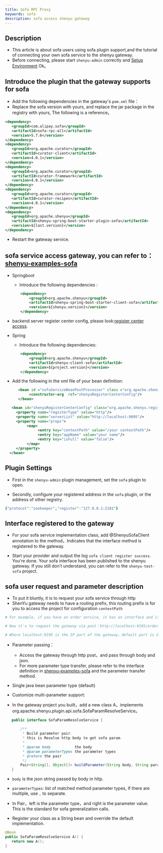 ```yaml
---
title: Sofa RPC Proxy
keywords: sofa
description: sofa access shenyu gateway
---
```


## Description

* This article is about sofa users using sofa plugin support,and the tutorial of connecting your own sofa service to the shenyu gateway.
* Before connecting, please start `shenyu-admin` correctly and [Setup Environment](../shenyu-set-up) Ok。

## Introduce the plugin that the gateway supports for sofa

* Add the following dependencies in the gateway's `pom.xml` file：
* Replace the sofa version with yours, and replace the jar package in the registry with yours, The following is a reference。

 ```xml
<dependency>
    <groupId>com.alipay.sofa</groupId>
    <artifactId>sofa-rpc-all</artifactId>
    <version>5.7.6</version>
</dependency>
<dependency>
    <groupId>org.apache.curator</groupId>
    <artifactId>curator-client</artifactId>
    <version>4.0.1</version>
</dependency>
<dependency>
    <groupId>org.apache.curator</groupId>
    <artifactId>curator-framework</artifactId>
    <version>4.0.1</version>
</dependency>
<dependency>
    <groupId>org.apache.curator</groupId>
    <artifactId>curator-recipes</artifactId>
    <version>4.0.1</version>
</dependency>
<dependency>
    <groupId>org.apache.shenyu</groupId>
    <artifactId>shenyu-spring-boot-starter-plugin-sofa</artifactId>
    <version>${last.version}</version>
</dependency>
```

* Restart the gateway service.

## sofa service access gateway, you can refer to：[shenyu-examples-sofa](https://github.com/apache/incubator-shenyu/tree/master/shenyu-examples/shenyu-examples-sofa)

* Springboot

    * Introduce the following dependencies :
 ```xml
        <dependency>
            <groupId>org.apache.shenyu</groupId>
            <artifactId>shenyu-spring-boot-starter-client-sofa</artifactId>
            <version>${shenyu.version}</version>
        </dependency>
 ```

  * backend server register center config, please look:[register center access](../register-center-access).

* Spring

   * Introduce the following dependencies:
 ```xml
        <dependency>
            <groupId>org.apache.shenyu</groupId>
            <artifactId>shenyu-client-sofa</artifactId>
            <version>${project.version}</version>
        </dependency>
   ```
   * Add the following in the xml file of your bean definition:
   
  ```xml
        <bean id ="sofaServiceBeanPostProcessor" class ="org.apache.shenyu.client.sofa.SofaServiceBeanPostProcessor">
             <constructor-arg  ref="shenyuRegisterCenterConfig"/>
        </bean>

     <bean id="shenyuRegisterCenterConfig" class="org.apache.shenyu.register.common.config.ShenyuRegisterCenterConfig">
       <property name="registerType" value="http"/>
       <property name="serverList" value="http://localhost:9095"/>
       <property name="props">
            <map>
                 <entry key="contextPath" value="/your contextPath"/>
                 <entry key="appName" value="your name"/>
                 <entry key="isFull" value="false"/>
            </map>
       </property>
    </bean>
   ```

## Plugin Settings

* First in the `shenyu-admin` plugin management, set the `sofa` plugin to open.

* Secondly, configure your registered address in the `sofa` plugin, or the address of other registry.

```yaml
{"protocol":"zookeeper","register":"127.0.0.1:2181"}
```

## Interface registered to the gateway

* For your sofa service implementation class, add @ShenyuSofaClient annotation to the method，Indicates that the interface method is registered to the gateway.

* Start your provider and output the log `sofa client register success`. You’re done. Your sofa interface has been published to the shenyu gateway. If you still don’t understand, you can refer to the `shenyu-test-sofa` project.

## sofa user request and parameter description

* To put it bluntly, it is to request your sofa service through http
* ShenYu gateway needs to have a routing prefix, this routing prefix is for you to access the project for configuration `contextPath`

```yaml
# For example, if you have an order service, it has an interface and its registration path /order/test/save

# Now it's to request the gateway via post：http://localhost:9195/order/test/save

# Where localhost:9195 is the IP port of the gateway，default port is 9195 ，/order is the contextPath of your sofa access gateway configuration
```

* Parameter passing：

   * Access the gateway through http post，and pass through body and json.
   * For more parameter type transfer, please refer to the interface definition in [shenyu-examples-sofa](https://github.com/apache/incubator-shenyu/tree/master/shenyu-examples/shenyu-examples-sofa) and the parameter transfer method.

* Single java bean parameter type (default)
* Customize multi-parameter support:
* In the gateway project you built，add a new class A，implements org.apache.shenyu.plugin.api.sofa.SofaParamResolveService。

 ```java
    public interface SofaParamResolveService {
    
        /**
         * Build parameter pair.
         * this is Resolve http body to get sofa param.
         *
         * @param body           the body
         * @param parameterTypes the parameter types
         * @return the pair
         */
        Pair<String[], Object[]> buildParameter(String body, String parameterTypes);
    }
  ```

  * `body` is the json string passed by body in http. 

  * `parameterTypes`: list of matched method parameter types, If there are multiple, use `,` to separate.

  * In Pair，left is the parameter type，and right is the parameter value. This is the standard for sofa generalization calls.

  * Register your class as a String bean and override the default implementation.

 ```java
@Bean
public SofaParamResolveService A() {
    return new A();
}
```
